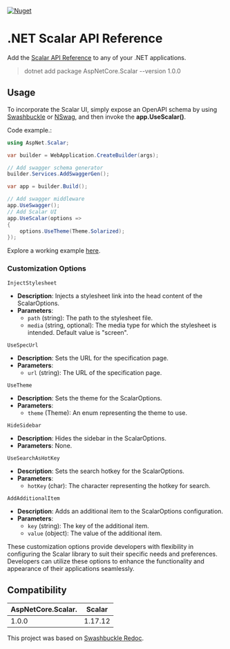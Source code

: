 [![Nuget](https://img.shields.io/nuget/v/aspnetcore.scalar)](https://www.nuget.org/packages/AspNetCore.Scalar)

# .NET Scalar API Reference

Add the [Scalar API Reference](https://github.com/scalar/scalar?tab%253Dreadme-ov-file#with-nextjs) to any of your .NET applications.

> dotnet add package AspNetCore.Scalar --version 1.0.0

## Usage

To incorporate the Scalar UI, simply expose an OpenAPI schema by using [Swashbuckle](https://github.com/domaindrivendev/Swashbuckle.WebApi) or [NSwag](https://github.com/RicoSuter/NSwag), and then invoke the **app.UseScalar()**.

Code example.:

```csharp
using AspNet.Scalar;

var builder = WebApplication.CreateBuilder(args);

// Add swagger schema generator
builder.Services.AddSwaggerGen();

var app = builder.Build();

// Add swagger middleware
app.UseSwagger();
// Add Scalar UI
app.UseScalar(options =>
{
    options.UseTheme(Theme.Solarized);
});

```

Explore a working example [here](./example/).

### Customization Options

`InjectStylesheet`

- **Description**: Injects a stylesheet link into the head content of the ScalarOptions.
- **Parameters**:
  - `path` (string): The path to the stylesheet file.
  - `media` (string, optional): The media type for which the stylesheet is intended. Default value is "screen".

`UseSpecUrl`

- **Description**: Sets the URL for the specification page.
- **Parameters**:
  - `url` (string): The URL of the specification page.

`UseTheme`

- **Description**: Sets the theme for the ScalarOptions.
- **Parameters**:
  - `theme` (Theme): An enum representing the theme to use.

`HideSidebar`

- **Description**: Hides the sidebar in the ScalarOptions.
- **Parameters**: None.

`UseSearchAsHotKey`

- **Description**: Sets the search hotkey for the ScalarOptions.
- **Parameters**:
  - `hotKey` (char): The character representing the hotkey for search.

`AddAdditionalItem`

- **Description**: Adds an additional item to the ScalarOptions configuration.
- **Parameters**:
  - `key` (string): The key of the additional item.
  - `value` (object): The value of the additional item.

These customization options provide developers with flexibility in configuring the Scalar library to suit their specific needs and preferences. Developers can utilize these options to enhance the functionality and appearance of their applications seamlessly.

## Compatibility

|  AspNetCore.Scalar. |     Scalar    |
|---------------------|:-------------:|
|        1.0.0        |    1.17.12    |

This project was based on [Swashbuckle Redoc](https://github.com/domaindrivendev/Swashbuckle.AspNetCore/tree/master/src/Swashbuckle.AspNetCore.ReDoc).
